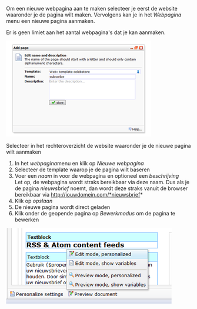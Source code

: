 Om een nieuwe webpagina aan te maken selecteer je eerst de website
waaronder je de pagina wilt maken. Vervolgens kan je in het *Webpagina*
menu een nieuwe pagina aanmaken.

Er is geen limiet aan het aantal webpagina's dat je kan aanmaken.

![Add a page](../images/Addpage.png)

Selecteer in het rechteroverzicht de website waaronder je de nieuwe
pagina wilt aanmaken

1.  In het *webpagina*menu en klik op *Nieuwe webpagina*
2.  Selecteer de template waarop je de pagina wilt baseren
3.  Voer een *naam* in voor de webpagina en optioneel een
    *beschrijving*\
     Let op, de webpagina wordt straks bereikbaar via deze naam. Dus als
    je de pagina *nieuwsbrief* noemt, dan wordt deze straks vanuit de
    browser bereikbaar via http://jouwdomein.com/*nieuwsbrief*
4.  Klik op *opslaan*
5.  De nieuwe pagina wordt direct geladen
6.  Klik onder de geopende pagina op *Bewerkmodus* om de pagina te
    bewerken

![](../images/documentview.png)
